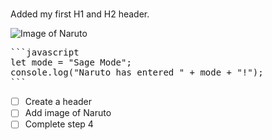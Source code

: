 # 
## 









Added my first H1 and H2 header. 

![Image of Naruto](https://static.wikia.nocookie.net/naruto/images/d/dc/Naruto%27s_Sage_Mode.png/revision/latest?cb=20150124180545)


<pre>
```javascript
let mode = "Sage Mode";
console.log("Naruto has entered " + mode + "!");
```
</pre>


- [ ] Create a header
- [ ] Add image of Naruto
- [ ] Complete step 4
